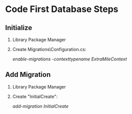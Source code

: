 ﻿Code First Database Steps
=========================

Initialize
----------
1. Library Package Manager
2. Create Migrations\Configuration.cs:

	*enable-migrations -contexttypename ExtraMileContext*


Add Migration
-------------
1. Library Package Manager
2. Create "InitialCreate":

	*add-migration InitialCreate*




